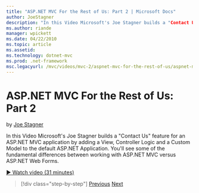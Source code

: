 ```yaml
---
title: "ASP.NET MVC For the Rest of Us: Part 2 | Microsoft Docs"
author: JoeStagner
description: "In this Video Microsoft's Joe Stagner builds a "Contact Us" feature for an ASP.NET MVC application by adding a View, Controller Logic and a Custom Model to t..."
ms.author: riande
manager: wpickett
ms.date: 04/22/2010
ms.topic: article
ms.assetid: 
ms.technology: dotnet-mvc
ms.prod: .net-framework
msc.legacyurl: /mvc/videos/mvc-2/aspnet-mvc-for-the-rest-of-us/aspnet-mvc-for-the-rest-of-us-part-2
---
```

ASP.NET MVC For the Rest of Us: Part 2
====================
by [Joe Stagner](https://github.com/JoeStagner)

In this Video Microsoft's Joe Stagner builds a "Contact Us" feature for an ASP.NET MVC application by adding a View, Controller Logic and a Custom Model to the default ASP.NET Application. You'll see some of the fundamental differences between working with ASP.NET MVC versus ASP.NET Web Forms.

[&#9654; Watch video (31 minutes)](https://channel9.msdn.com/Blogs/ASP-NET-Site-Videos/aspnet-mvc-for-the-rest-of-us-part-2)

>[!div class="step-by-step"] [Previous](aspnet-mvc-for-the-rest-of-us-part-1.md) [Next](aspnet-mvc-for-the-rest-of-us-part-3.md)